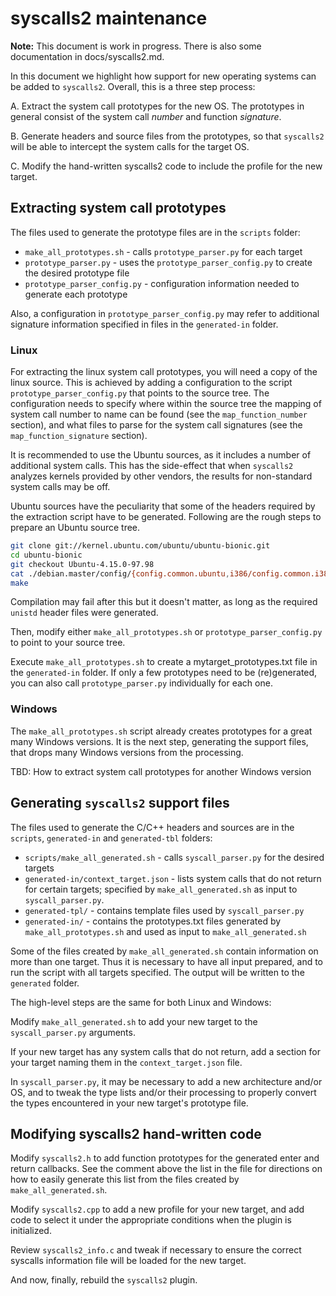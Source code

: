 # syscalls2 maintenance

**Note:** This document is work in progress. There is also some documentation in docs/syscalls2.md.

In this document we highlight how support for new operating systems can be added to `syscalls2`. Overall, this is a three step process:

A. Extract the system call prototypes for the new OS. The prototypes in general consist of the system call *number* and function *signature*.

B. Generate headers and source files from the prototypes, so that `syscalls2` will be able to intercept the system calls for the target OS.

C. Modify the hand-written syscalls2 code to include the profile for the new target.

## Extracting system call prototypes

The files used to generate the prototype files are in the `scripts` folder:

- `make_all_prototypes.sh` - calls `prototype_parser.py` for each target
- `prototype_parser.py` - uses the `prototype_parser_config.py` to create the desired prototype file
- `prototype_parser_config.py` - configuration information needed to generate each prototype

Also, a configuration in `prototype_parser_config.py` may refer to additional signature information specified in files in the `generated-in` folder.

### Linux
For extracting the linux system call prototypes, you will need a copy of the linux source.  This is achieved by adding a configuration to the script `prototype_parser_config.py` that points to the source tree.  The configuration needs to specify where within the source tree the mapping of system call number to name can be found (see the `map_function_number` section), and what files to parse for the system call signatures (see the `map_function_signature` section).

It is recommended to use the Ubuntu sources, as it includes a number of additional system calls. This has the side-effect that when `syscalls2` analyzes kernels provided by other vendors, the results for non-standard system calls may be off.

Ubuntu sources have the peculiarity that some of the headers required by the extraction script have to be generated. Following are the rough steps to prepare an Ubuntu source tree.

```sh
git clone git://kernel.ubuntu.com/ubuntu/ubuntu-bionic.git
cd ubuntu-bionic
git checkout Ubuntu-4.15.0-97.98
cat ./debian.master/config/{config.common.ubuntu,i386/config.common.i386,i386/config.flavour.generic} > .config
make
```

Compilation may fail after this but it doesn't matter, as long as the required `unistd` header files were generated.

Then, modify either `make_all_prototypes.sh` or `prototype_parser_config.py` to point to your source tree.

Execute `make_all_prototypes.sh` to create a mytarget_prototypes.txt file in the `generated-in` folder.  If only a few prototypes need to be (re)generated, you can also call `prototype_parser.py` individually for each one. 

### Windows
The `make_all_prototypes.sh` script already creates prototypes for a great many Windows versions.  It is the next step, generating the support files, that drops many Windows versions from the processing.

TBD:  How to extract system call prototypes for another Windows version

## Generating `syscalls2` support files

The files used to generate the C/C++ headers and sources are in the `scripts`, `generated-in` and `generated-tbl` folders:

- `scripts/make_all_generated.sh` - calls `syscall_parser.py` for the desired targets
- `generated-in/context_target.json` - lists system calls that do not return for certain targets; specified by `make_all_generated.sh` as input to `syscall_parser.py`.
- `generated-tpl/` - contains template files used by `syscall_parser.py`
- `generated-in/` - contains the prototypes.txt files generated by `make_all_prototypes.sh` and used as input to `make_all_generated.sh`

Some of the files created by `make_all_generated.sh` contain information on more than one target.  Thus it is necessary to have all input prepared, and to run the script with all targets specified.  The output will be written to the `generated` folder.

The high-level steps are the same for both Linux and Windows:

Modify `make_all_generated.sh` to add your new target to the `syscall_parser.py` arguments.

If your new target has any system calls that do not return, add a section for your target naming them in the `context_target.json` file.

In `syscall_parser.py`, it may be necessary to add a new architecture and/or OS, and to tweak the type lists and/or their processing to properly convert the types encountered in your new target's prototype file.

## Modifying syscalls2 hand-written code

Modify `syscalls2.h` to add function prototypes for the generated enter and return callbacks.  See the comment above the list in the file for directions on how to easily generate this list from the files created by `make_all_generated.sh`.

Modify `syscalls2.cpp` to add a new profile for your new target, and add code to select it under the appropriate conditions when the plugin is initialized.

Review `syscalls2_info.c` and tweak if necessary to ensure the correct syscalls information file will be loaded for the new target.

And now, finally, rebuild the `syscalls2` plugin.
